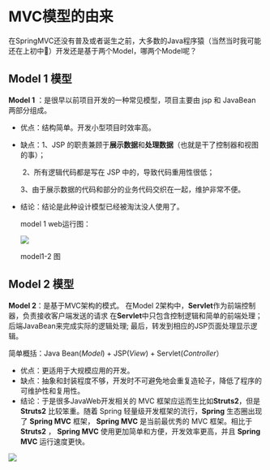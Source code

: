 # MVC模型的由来

在SpringMVC还没有普及或者诞生之前，大多数的Java程序猿（当然当时我可能还在上初中:koala:）开发还是基于两个Model，哪两个Model呢？

## Model 1 模型

**Model 1** ：是很早以前项目开发的一种常见模型，项目主要由 jsp 和 JavaBean 两部分组成。 

- 优点：结构简单。开发小型项目时效率高。 

- 缺点：1、JSP 的职责兼顾于**展示数据**和**处理数据**（也就是干了控制器和视图的事）；

  ​				 2、所有逻辑代码都是写在 JSP 中的，导致代码重用性很低；

  ​				 3、由于展示数据的代码和部分的业务代码交织在一起，维护非常不便。 

- 结论：结论是此种设计模型已经被淘汰没人使用了。

  model 1 web运行图：

  ![](https://gitee.com/zt888/zcq-pic-manage/raw/master/springmvc/model1-1.png)

  model1-2 图

## Model 2 模型

**Model 2**：是基于MVC架构的模式。  在Model 2架构中，**Servlet**作为前端控制器，负责接收客户端发送的请求  在**Servlet**中只包含控制逻辑和简单的前端处理； 后端JavaBean来完成实际的逻辑处理; 最后，转发到相应的JSP页面处理显示逻辑。

简单概括：Java Bean(*Model*) + JSP(*View*) + Servlet(*Controller*） 

- 优点：更适用于大规模应用的开发。 
- 缺点：抽象和封装程度不够，开发时不可避免地会重复造轮子，降低了程序的可维护性和复用性。
- 结论：于是很多JavaWeb开发相关的 MVC 框架应运而生比如**Struts2**，但是 **Struts2** 比较笨重。随着 Spring 轻量级开发框架的流行，**Spring** 生态圈出现了 **Spring MVC** 框架， **Spring MVC** 是当前最优秀的 MVC 框架。相比于 **Struts2** ， **Spring MVC** 使用更加简单和方便，开发效率更高，并且 **Spring MVC** 运行速度更快。


![](https://gitee.com/zt888/zcq-pic-manage/raw/master/springmvc/model2-1.png)
